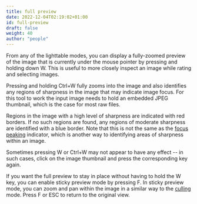 ```yaml
---
title: full preview
date: 2022-12-04T02:19:02+01:00
id: full-preview
draft: false
weight: 40
author: "people"
---
```


From any of the lighttable modes, you can display a fully-zoomed preview of the image that is currently under the mouse pointer by pressing and holding down W. This is useful to more closely inspect an image while rating and selecting images.

Pressing and holding Ctrl+W fully zooms into the image and also identifies any regions of sharpness in the image that may indicate image focus. For this tool to work the input image needs to hold an embedded JPEG thumbnail, which is the case for most raw files.

Regions in the image with a high level of sharpness are indicated with red borders. If no such regions are found, any regions of moderate sharpness are identified with a blue border. Note that this is not the same as the [focus peaking](../../modules/utility-modules/shared/focus-peaking.md) indicator, which is another way to identifying areas of sharpness within an image.

Sometimes pressing W or Ctrl+W may not appear to have any effect -- in such cases, click on the image thumbnail and press the corresponding key again.

If you want the full preview to stay in place without having to hold the W key, you can enable sticky preview mode by pressing F. In sticky preview mode, you can zoom and pan within the image in a similar way to the [culling](./culling.md) mode. Press F or ESC to return to the original view.
